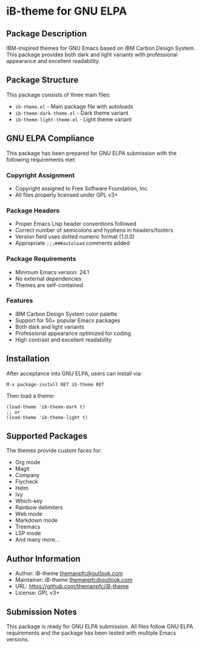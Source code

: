 # iB-theme for GNU ELPA

## Package Description

IBM-inspired themes for GNU Emacs based on IBM Carbon Design System. This package provides both dark and light variants with professional appearance and excellent readability.

## Package Structure

This package consists of three main files:

- `ib-theme.el` - Main package file with autoloads
- `ib-theme-dark-theme.el` - Dark theme variant
- `ib-theme-light-theme.el` - Light theme variant

## GNU ELPA Compliance

This package has been prepared for GNU ELPA submission with the following requirements met:

### Copyright Assignment
- Copyright assigned to Free Software Foundation, Inc.
- All files properly licensed under GPL v3+

### Package Headers
- Proper Emacs Lisp header conventions followed
- Correct number of semicolons and hyphens in headers/footers
- Version field uses dotted numeric format (1.0.0)
- Appropriate `;;;###autoload` comments added

### Package Requirements
- Minimum Emacs version: 24.1
- No external dependencies
- Themes are self-contained

### Features
- IBM Carbon Design System color palette
- Support for 50+ popular Emacs packages
- Both dark and light variants
- Professional appearance optimized for coding
- High contrast and excellent readability

## Installation

After acceptance into GNU ELPA, users can install via:

```elisp
M-x package-install RET ib-theme RET
```

Then load a theme:

```elisp
(load-theme 'ib-theme-dark t)
;; or
(load-theme 'ib-theme-light t)
```

## Supported Packages

The themes provide custom faces for:

- Org mode
- Magit
- Company
- Flycheck
- Helm
- Ivy
- Which-key
- Rainbow delimiters
- Web mode
- Markdown mode
- Treemacs
- LSP mode
- And many more...

## Author Information

- Author: iB-theme <themanpfc@outlook.com>
- Maintainer: iB-theme <themanpfc@outlook.com>
- URL: https://github.com/themanpfc/iB-theme
- License: GPL v3+

## Submission Notes

This package is ready for GNU ELPA submission. All files follow GNU ELPA requirements and the package has been tested with multiple Emacs versions. 
